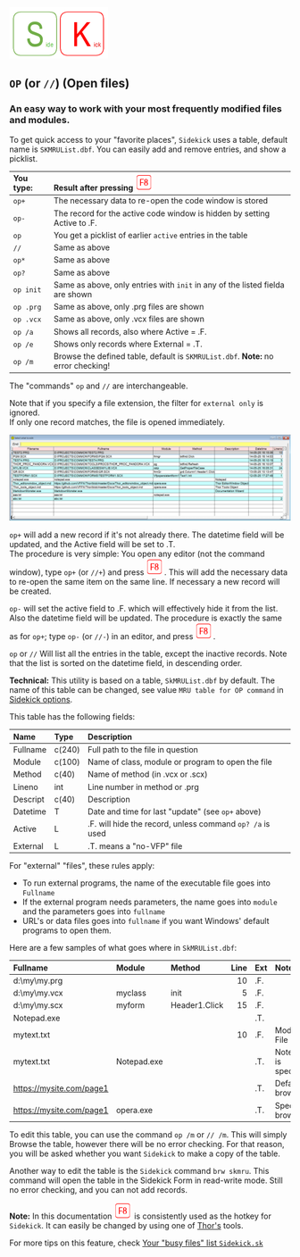 [![Sidekick](Images/SKLogo.png)](../README.md)

## `OP` (or `//`) (Open files)

### An easy way to work with your most frequently modified files and modules.  

To get quick access to your "favorite places", `Sidekick` uses a table, default name is `SKMRUList.dbf`. You can easily add and remove entries, and show a picklist. 

| You type:                |        Result after pressing ![`F8`](Images/F8.png)          |
|:-------------------------|:----------------------------------------------------------|
| `op+`     | The necessary data to re-open the code window is stored |
| `op-`  | The record for the active code window is hidden by setting Active to .F. |
| `op`  | You get a picklist of earlier `active` entries in the table | 
| `//` | Same as above |
| `op*` | Same as above |
| `op?` | Same as above |
| `op init`  | Same as above, only entries with `init` in any of the listed fielda are shown  |
| `op .prg`  | Same as above, only .prg files are shown  |
| `op .vcx`  | Same as above, only .vcx files are shown  |
| `op /a` | Shows all records, also where Active = .F. |
| `op /e` | Shows only records where External = .T. |
| `op /m` | Browse the defined table, default is `SKMRUList.dbf`. **Note:** no error checking! |   

The "commands" `op` and `//` are interchangeable. 

Note that if you specify a file extension, the filter for `external only` is ignored.  
If only one record matches, the file is opened immediately.
   
![skop](Images/skop.png)

`op+` will add a new record if it's not already there. The datetime field will be updated, and the Active field will be set to .T.  
The procedure is very simple: You open any editor (not the command window), type `op+` (or `//+`) and press ![`F8`](Images/F8.png). This will add the necessary data to re-open the same item on the same line. If necessary a new record will be created. 

`op-` will set the active field to .F. which will effectively hide it from the list. Also the datetime field will be updated. The procedure is exactly the same as for `op+`; type `op-` (or `//-`) in an editor, and press ![`F8`](Images/F8.png).  

`op` or `//` Will list all the entries in the table, except the inactive records. Note that the list is sorted on the datetime field, in descending order.

**Technical:** This utility is based on a table, `SkMRUList.dbf` by default. The name of this table can be changed, see value `MRU table for OP command` in [Sidekick options](skconfig.md).  

This table has the following fields:  

| Name | Type | Description  |  
|:-----|:-----|:-------------|  
| Fullname | c(240) | Full path to the file in question |
| Module   | c(100) | Name of class, module or program to open the file |
| Method   | c(40)  | Name of method (in .vcx or .scx) |
| Lineno   | int    | Line number in method or .prg |
| Descript | c(40)  | Description |
| Datetime | T      | Date and time for last "update" (see `op+` above) |
| Active   | L      | .F. will hide the record, unless command `op? /a` is used |
| External | L      | .T. means a "no-VFP" file |  

For "external" "files", these rules apply:
* To run external programs, the name of the executable file goes into `Fullname`
* If the external program needs parameters, the name goes into `module` and the parameters goes into `fullname`
* URL's or data files goes into `fullname` if you want Windows' default programs to open them.    

Here are a few samples of what goes where in `SkMRUList.dbf`:  

| Fullname | Module | Method | Line | Ext | Note |
|:---------|:-------|:-------|-----:|:--|:-----| 
| d:\my\my.prg |    |        | 10   |.F.||
| d:\my\my.vcx | myclass | init | 5 |.F. ||
| d:\my\my.scx | myform | Header1.Click | 15 |.F.||
| Notepad.exe  ||||.T.||
| mytext.txt | ||10|.F.| Modify File |
| mytext.txt | Notepad.exe||| .T.| Notepad is specified|
| https://mysite.com/page1 ||||.T.| Default browser |
| https://mysite.com/page1 | opera.exe |||.T.| Specific browser |

To edit this table, you can use the command `op /m` or `// /m`. This will simply Browse the table, however there will be no error checking. For that reason, you will be asked whether you want `Sidekick` to make a copy of the table.  

Another way to edit the table is the `Sidekick` command `brw skmru`. This command will open the table in the Sidekick Form in read-write mode. Still no error checking, and you can not add records.

**Note:** In this documentation ![`F8`](Images/F8.png) is consistently used as the hotkey for `Sidekick`. It can easily be changed by using one of [Thor's](https://github.com/VFPX/Thor) tools.


For more tips on this feature, check [Your "busy files" list `Sidekick.sk`](skorg.md)